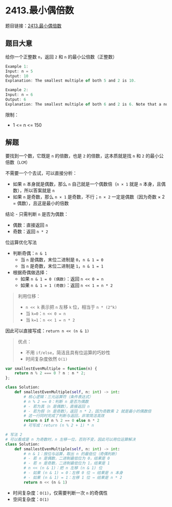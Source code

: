 # 2413.最小偶倍数

题目链接：[2413.最小偶倍数](https://leetcode.cn/problems/smallest-even-multiple/)

## 题目大意

给你一个正整数 `n`，返回 `2` 和 `n` 的最小公倍数（正整数）

```js
Example 1:
Input: n = 5
Output: 10
Explanation: The smallest multiple of both 5 and 2 is 10.

Example 2:
Input: n = 6
Output: 6
Explanation: The smallest multiple of both 6 and 2 is 6. Note that a number is a multiple of itself.
```

限制：
- 1 <= n <= 150

## 解题

要找到一个数，它既是 `n` 的倍数，也是 `2` 的倍数，这本质就是找 `n` 和 `2` 的最小公倍数（`LCM`）

不需要一个个去试，可以直接分析：
- 如果 `n` 本身就是偶数，那么 `n` 自己就是一个偶数倍（`n × 1` 就是 `n` 本身，且偶数），所以答案就是 `n`
- 如果 `n` 是奇数，那么 `n × 1` 是奇数，不行；`n × 2` 一定是偶数（因为奇数 × 2 = 偶数），且这是最小的倍数

结论 - 只需判断 `n` 是否为偶数：
- 偶数：直接返回 `n`
- 奇数：返回 `n * 2`

位运算优化写法
- 判断奇偶：`n & 1`
  - 当 `n` 是偶数，末位二进制是 `0`，`n & 1 = 0`
  - 当 `n` 是奇数，末位二进制是 `1`，`n & 1 = 1`
- 根据奇偶做选择：
  - 如果 `n & 1 = 0 (偶数)`：返回 `n << 0 = n`
  - 如果 `n & 1 = 1 (奇数)`：返回 `n << 1 = n * 2`

> 利用位移：
> - `n << k` 表示把 `n` 左移 `k` 位，相当于 `n * (2^k)`
> - 当 `k=0`：`n << 0 = n`
> - 当 `k=1`：`n << 1 = n * 2`

因此可以直接写成：`return n << (n & 1)`
> 优点：
> - 不用 `if/else`，简洁且具有位运算的巧妙性
> - 时间复杂度依然 `O(1)`

```js
var smallestEvenMultiple = function(n) {
    return n % 2 === 0 ? n : n * 2;
};
```
```python
class Solution:
    def smallestEvenMultiple(self, n: int) -> int:
        # 核心逻辑：三元运算符（条件表达式）
        # n % 2 == 0：判断 n 是否为偶数
        # - 若为真（n 是偶数），直接返回 n
        # - 若为假（n 是奇数），返回 n * 2，因为奇数乘 2 就是最小的偶数倍
        # 这一行同时完成了判断与返回，非常简洁高效
        return n if n % 2 == 0 else n * 2
        # 可写成：return (n % 2 + 1) * n

# 写法 2
# 可以看成是 n 为奇数时，n 左移一位，否则不变，因此可以用位运算解决
class Solution:
    def smallestEvenMultiple(self, n: int) -> int:
        # n & 1：按位与运算，取出 n 的最低位（奇偶判断）
        # - 若 n 是偶数，二进制最低位为 0，结果是 0
        # - 若 n 是奇数，二进制最低位为 1，结果是 1
        # n << (n & 1)：把 n 左移 (n & 1) 位
        # - 如果 (n & 1) = 0：左移 0 位 → 结果是 n 本身
        # - 如果 (n & 1) = 1：左移 1 位 → 结果是 n * 2
        return n << (n & 1)
```

- 时间复杂度：`O(1)`，仅需要判断一次 `n` 的奇偶性
- 空间复杂度：`O(1)`
